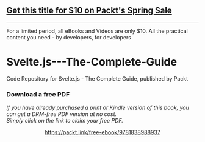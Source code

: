 ## [Get this title for $10 on Packt's Spring Sale](https://www.packt.com/V15227?utm_source=github&utm_medium=packt-github-repo&utm_campaign=spring_10_dollar_2022)
-----
For a limited period, all eBooks and Videos are only $10. All the practical content you need \- by developers, for developers

# Svelte.js---The-Complete-Guide
Code Repository for Svelte.js - The Complete Guide, published by Packt
### Download a free PDF

 <i>If you have already purchased a print or Kindle version of this book, you can get a DRM-free PDF version at no cost.<br>Simply click on the link to claim your free PDF.</i>
<p align="center"> <a href="https://packt.link/free-ebook/9781838988937">https://packt.link/free-ebook/9781838988937 </a> </p>